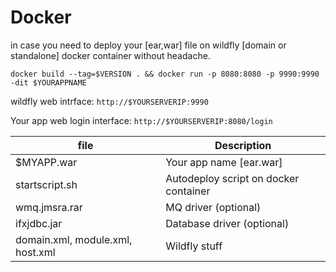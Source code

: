 # Docker
in case you need to deploy your [ear,war] file on wildfly [domain or standalone] docker container without headache.


```
docker build --tag=$VERSION . && docker run -p 8080:8080 -p 9990:9990 -dit $YOURAPPNAME
```

wildfly web intrface:
```http://$YOURSERVERIP:9990```

Your app web login interface:
```http://$YOURSERVERIP:8080/login```



| file          | Description   |
| ------------- | ------------- |
| $MYAPP.war    | Your app name [ear.war]  |
| startscript.sh | Autodeploy script on docker container |
| wmq.jmsra.rar | MQ driver (optional)|
| ifxjdbc.jar   | Database driver (optional)  |
| domain.xml, module.xml, host.xml    | Wildfly stuff  |






